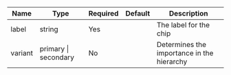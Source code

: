 | Name    | Type                 | Required | Default | Description                                |
|---------|----------------------|----------|---------|--------------------------------------------|
| label   | string               | Yes      |         | The label for the chip                     |
| variant | primary \| secondary | No       |         | Determines the importance in the hierarchy |